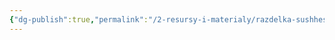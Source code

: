 ```yaml
---
{"dg-publish":true,"permalink":"/2-resursy-i-materialy/razdelka-sushhestv/glaz-metallicheskogo-drakona/"}
---
```


